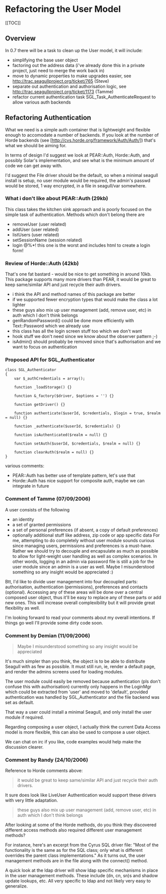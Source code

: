 <!-- Name: RFC/SGL_UserRefactoring -->
<!-- Version: 10 -->
<!-- Last-Modified: 2006/10/26 20:57:51 -->
<!-- Author: demian -->
# Refactoring the User Model
[[TOC]]
## Overview
In 0.7 there will be a task to clean up the User model, it will include:

 * simplifying the base user object
 * factoring out the address data (i've already done this in a private project, just need to merge the work back in)
 * move to dynamic properties to make upgrades easier, see http://trac.seagullproject.org/ticket/765 (Steve)
 * separate out authentication and authorisation logic, see http://trac.seagullproject.org/ticket/1173 (Tamme)
 * refactor current authentication task SGL_Task_AuthenticateRequest to allow various auth backends

## Refactoring Authentication
What we need is a simple auth container that is lightweight and flexible enough to accomodate a number of backends.  If you look at the number of Horde backends (see [http://cvs.horde.org/framework/Auth/Auth/]) that's what we should be aiming for.

In terms of design I'd suggest we look at PEAR::Auth, Horde::Auth, and possibly Solar's implementation, and see what is the minimum amount of code we can get away with.

I'd suggest the File driver should be the default, so when a minimal seagull install is setup, no user module would be required, the admin's passwd would be stored, 1 way encrypted, in a file in seagull/var somewhere.

### What i don't like about PEAR::Auth (29kb)
This class takes the kitchen sink approach and is poorly focused on the simple task of authentication.  Methods which don't belong there are
 * removeUser (user related)
 * addUser (user related)
 * listUsers (user related)
 * setSessionName (session related)
 * login @%*! this  one is the worst and includes html to create a login form!

### Review of Horde::Auth (42kb)
That's one fat bastard - would be nice to get something in around 10kb.  This package supports many more drivers than PEAR, it would be great to keep same/similar API and just recycle their auth drivers.
 * i think the API and method names of this package are better
 * if we supported fewer encryption types that would make the class a lot lighter
 * these guys also mix up user management (add, remove user, etc) in auth which I don't think belongs
 * genRandomPassword() could be done more efficiently with Text::Password which we already use
 * this class has all the login screen stuff too which we don't want
 * hook stuff we don't need since we know about the observer pattern ;-)
 * isAdmin() should probably be removed since that's authorisation and we want to focus on authentication

### Proposed API for SGL_Authenticator


    class SGL_Authenticator
    {
        var $_authCredentials = array();
    
        function _loadStorage() {}
        
        function &_factory($driver, $options = '') {}
        
        function getDriver() {}
        
        function authenticate($userId, $credentials, $login = true, $realm = null) {}
        
        function _authenticate($userId, $credentials) {}
        
        function isAuthenticated($realm = null) {}
        
        function setAuth($userId, $credentials, $realm = null) {}
        
        function clearAuth($realm = null) {}       
    }


various comments:
 * PEAR::Auth has better use of template pattern, let's use that
 * Horde::Auth has nice support for composite auth, maybe we can integrate in future


### Comment of Tamme (07/09/2006)
A user consists of the following
 * an identity
 * a set of granted permissions
 * a set of personal preferences (if absent, a copy of default preferences)
 * optionally additional stuff like address, zip code or app specific data
For me, attempting to do completely without user module sounds curious since managing users, permissions and preferences is a must-have. Rather we should try to decouple and encapsulate as much as possible to allow for light-weight user handling as well as complex scenarios. In other words, logging in an admin via password file is still a job for the user module since an admin is a user as well. Maybe I misunderstood something so any insight would be appreciated :)

Btt, I'd like to divide user management into four decoupled parts: authorisation, authentication (permissions), preferences and contacts (optional). Accessing any of these areas will be done over a central composed user object, thus it'll be easy to replace any of these parts or add new ones. This will increase overall complexibility but it will provide great flexibility as well.

I'm looking forward to read your comments about my overall intentions. If things go well I'll provide some dirty code soon.

### Comment by Demian (11/09/2006)

> Maybe I misunderstood something so any insight would be appreciated 

It's much simpler than you think, the object is to be able to distribute Seagull with as few as possible.  It must still run, ie, render a default page, and render the admins screens used for loading modules. 

The user module could easily be removed because authentication (pls don't confuse this with authorisation) currently only happens in the LoginMgr which could be extracted from 'user' and moved to 'default', provided authentication was handled by SGL_Authenticator and the file backend was set as default.

That way a user could install a minimal Seagull, and only install the user module if required.

Regarding composing a user object, I actually think the current Data Access model is more flexible, this can also be used to compose a user object.

We can chat on irc if you like, code examples would help make the discussion clearer.

### Comment by Randy (24/10/2006)
Reference to Horde comments above:

> it would be great to keep same/similar API and just recycle their auth drivers.

It sure does look like LiveUser Authentication would support these drivers with very little adaptation.

> these guys also mix up user management (add, remove user, etc) in auth which I don't think belongs 

After looking at some of the Horde methods, do you think they discovered different access methods also required different user management methods?  

For instance, here's an excerpt from the Cyrus SQL driver file: "Most of the functionality is the same as for the SQL class; only what is different overrides the parent class implementations."  As it turns out, the user management methods are in the file along with the connect() method.

A quick look at the ldap driver will show ldap specific mechanisms in place in the user management methods.  These include
(dn, cn, sn)s and shadow update lookups, etc.  All very specific to ldap and not likely very easy to generalize. 